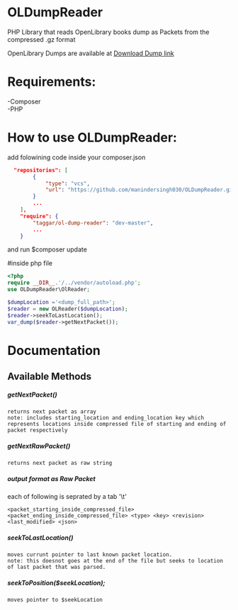 # OLDumpReader
PHP Library that reads OpenLibrary books dump as Packets from the compressed .gz format

OpenLibrary Dumps are available at
[Download Dump link](https://openlibrary.org/developers/dumps)

# Requirements:
-Composer<br>
-PHP
  
# How to use OLDumpReader:
  add folowining code inside your composer.json
```json  
  "repositories": [
        {
            "type": "vcs",
            "url": "https://github.com/manindersingh030/OLDumpReader.git"
        }
        ...
    ],
    "require": {
        "taggar/ol-dump-reader": "dev-master",
        ...
    }
````
and run $composer update

#inside php file
```php
<?php
require __DIR__.'/../vendor/autoload.php';
use OLDumpReader\OlReader;

$dumpLocation ='<dump_full_path>';
$reader = new OLReader($dumpLocation); 
$reader->seekToLastLocation();
var_dump($reader->getNextPacket());
```

# Documentation
## Available Methods

##### getNextPacket()
    returns next packet as array 
    note: includes starting_location and ending_location key which represents locations inside compressed file of starting and ending of packet respectively

##### getNextRawPacket()
    returns next packet as raw string 

##### output format as Raw Packet
each of following is seprated by a tab '\t'
````
<packet_starting_inside_compressed_file> <packet_ending_inside_compressed_file> <type> <key> <revision> <last_modified> <json>
````

##### seekToLastLocation()
    moves currunt pointer to last known packet location.
    note: this doesnot goes at the end of the file but seeks to location of last packet that was parsed.

##### seekToPosition($seekLocation);
    moves pointer to $seekLocation

